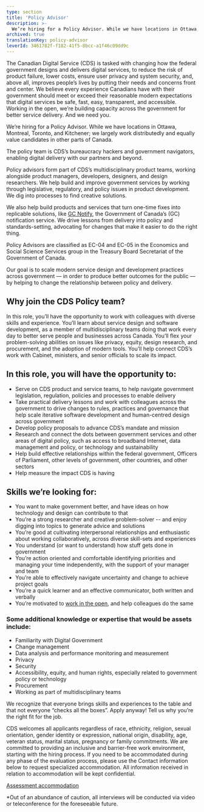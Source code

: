 ```yaml
---
type: section
title: 'Policy Advisor'
description: >-
  We’re hiring for a Policy Advisor. While we have locations in Ottawa, Montreal, Toronto, and Kitchener; we largely work distributedly and equally value candidates in other parts of Canada.
archived: true
translationKey: policy-advisor
leverId: 3461782f-f182-41f5-8bcc-a1f46c09dd9c
---
```


The Canadian Digital Service (CDS) is tasked with changing how the federal government designs and delivers digital services, to reduce the risk of product failure, lower costs, ensure user privacy and system security, and, above all, improves people’s lives by putting their needs and concerns front and center. We believe every experience Canadians have with their government should meet or exceed their reasonable modern expectations that digital services be safe, fast, easy, transparent, and accessible. Working in the open, we’re building capacity across the government for better service delivery. And we need you.

We’re hiring for a Policy Advisor. While we have locations in Ottawa, Montreal, Toronto, and Kitchener; we largely work distributedly and equally value candidates in other parts of Canada.

The policy team is CDS’s bureaucracy hackers and government navigators, enabling digital delivery with our partners and beyond. 

Policy advisors form part of CDS’s multidisciplinary product teams, working alongside product managers, developers, designers, and design researchers. We help build and improve government services by working through legislative, regulatory, and policy issues in product development. We dig into processes to find creative solutions. 

We also help build products and services that turn one-time fixes into replicable solutions, like [GC Notify](https://notification.canada.ca), the Government of Canada’s (GC) notification service. We drive lessons from delivery into policy and standards-setting, advocating for changes that make it easier to do the right thing. 

Policy Advisors are classified as EC-04 and EC-05 in the Economics and Social Science Services group in the Treasury Board Secretariat of the Government of Canada.

Our goal is to scale modern service design and development practices across government — in order to produce better outcomes for the public — by helping to change the relationship between policy and delivery. 

## Why join the CDS Policy team? 

In this role, you’ll have the opportunity to work with colleagues with diverse skills and experience. You’ll learn about service design and software development, as a member of multidisciplinary teams doing that work every day to better serve people and businesses across Canada. You’ll flex your problem-solving abilities on issues like privacy, equity, design research, and procurement, and the adoption of modern tools. You’ll help connect  CDS’s work with Cabinet, ministers, and senior officials to scale its impact. 
 
## In this role, you will have the opportunity to:

- Serve on CDS product and service teams, to help navigate government legislation, regulation, policies and processes to enable delivery
- Take practical delivery lessons and work with colleagues across the government to drive changes to rules, practices and governance that help scale iterative software development and human-centred design across government
- Develop policy proposals to advance CDS’s mandate and mission  
- Research and connect the dots between government services and other areas of digital policy, such as access to broadband Internet, data management and policy, or technology and sustainability
- Help build effective relationships within the federal government, Officers of Parliament, other levels of government, other countries, and other sectors
- Help measure the impact CDS is having
 
## Skills we’re looking for:

- You want to make government better, and have ideas on how technology and design can contribute to that
- You’re a strong researcher and creative problem-solver -- and enjoy digging into topics to generate advice and solutions
- You’re good at cultivating interpersonal relationships and enthusiastic about working collaboratively, across diverse skill-sets and experiences 
- You understand (or want to understand) how stuff gets done in government
- You’re action oriented and comfortable identifying priorities and managing your time independently, with the support of your manager and team
- You’re able to effectively navigate uncertainty and change to achieve project goals
- You’re a quick learner and an effective communicator, both written and verbally 
- You’re motivated to [work in the open](https://digital.canada.ca/2020/02/24/why-open-source-matters/), and help colleagues do the same

### Some additional knowledge or expertise that would be assets include: 

- Familiarity with Digital Government
- Change management 
- Data analysis and performance monitoring and measurement
- Privacy
- Security
- Accessibility, equity, and human rights, especially related to government policy or technology
- Procurement
- Working as part of multidisciplinary teams

We recognize that everyone brings skills and experiences to the table and that not everyone “checks all the boxes”. Apply anyway! Tell us why you’re the right fit for the job.

CDS welcomes all applicants regardless of race, ethnicity, religion, sexual orientation, gender identity or expression, national origin, disability, age, veteran status, marital status, pregnancy or family commitments. We are committed to providing an inclusive and barrier-free work environment, starting with the hiring process. If you need to be accommodated during any phase of the evaluation process, please use the Contact information below to request specialized accommodation. All information received in relation to accommodation will be kept confidential.

[Assessment accommodation](https://www.canada.ca/en/public-service-commission/services/assessment-accommodation-page.html)

*Out of an abundance of caution, all interviews will be conducted via video or teleconference for the foreseeable future.

